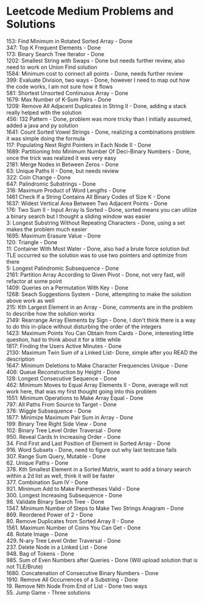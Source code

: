 # Leetcode Medium Problems and Solutions
153: Find Minimum in Rotated Sorted Array - Done <br>
347: Top K Frequent Elements - Done <br>
173: Binary Search Tree Iterator - Done <br>
1202: Smallest String with Swaps - Done but needs further review, also need to work on Union Find solution <br>
1584: Minimum cost to connect all points - Done, needs further review <br>
399: Evaluate Division, two ways - Done, however I need to map out how the code works, I am not sure how it flows<br>
581: Shortest Unsorted Continuous Array - Done <br>
1679: Max Number of K-Sum Pairs - Done <br>
1209: Remove All Adjacent Duplicates in String II - Done, adding a stack really helped with the solution <br>
456: 132 Pattern - Done, problem was more tricky than I initially assumed, added a java and py solution <br>
1641: Count Sorted Vowel Strings - Done, realizing a combinations problem it was simple doing the formula <br>
117: Populating Next Right Pointers in Each Node II - Done <br>
1689: Partitioning Into Minimum Number Of Deci-Binary Numbers - Done, once the trick was realized it was very easy <br>
2181: Merge Nodes in Between Zeros - Done <br>
63: Unique Paths II - Done, but needs review <br>
322: Coin Change - Done <br>
647: Palindromic Substrings - Done <br>
318: Maximum Product of Word Lengths - Done <br>
1461 Check If a String Contains All Binary Codes of Size K - Done <br>
1637: Widest Vertical Area Between Two Adjacent Points - Done <br>
176: Two Sum II - Input Array Is Sorted - Done, sorted means you can utilize a binary search but I thought a sliding window was easier <br>
3: Longest Substring Without Repeating Characters - Done, using a set makes the problem much easier <br>
1695: Maximum Erasure Value - Done <br>
120: Triangle - Done <br>
11: Container With Most Water - Done, also had a brute force solution but TLE occurred so the solution was to use two pointers and optimize from there <br>
5: Longest Palindromic Subsequence - Done <br>
2161: Partition Array According to Given Pivot - Done, not very fast, will refactor at some point <br>
1409: Queries on a Permutation With Key - Done <br>
1268: Seach Suggestions System - Done, attempting to make the solution above work as well <br>
215: Kth Largest Element in an Array - Done, comments are in the problem to describe how the solution works <br>
2149: Rearrange Array Elements by Sign - Done, I don't think there is a way to do this in-place without disturbing the order of the integers <br>
1423: Maximum Points You Can Obtain from Cards - Done, interesting little question, had to think about it for a little while <br>
1817: Finding the Users Active Minutes - Done <br>
2130: Maximum Twin Sum of a Linked List- Done, simple after you READ the description <br>
1647: Minimum Deletions to Make Character Frequencies Unique - Done <br>
406: Queue Reconstruction by Height - Done <br>
128: Longest Consecutive Sequence - Done <br>
462: Minimum Moves to Equal Array Elements II - Done, average will not work here, that was my first thought going into this problem <br>
1551: Minimum Operations to Make Array Equal - Done <br>
797: All Paths From Source to Target - Done <br>
376: Wiggle Subsequence - Done <br>
1877: Minimize Maximum Pair Sum in Array - Done <br>
199: Binary Tree Right Side View - Done <br>
102: Binary Tree Level Order Traversal - Done <br>
950. Reveal Cards In Increasing Order - Done <br>
34. Find First and Last Position of Element in Sorted Array - Done <br>
916. Word Subsets - Done, need to figure out why last testcase fails <br>
307. Range Sum Query, Mutable - Done <br>
62. Unique Paths - Done <br>
378. Kth Smallest Element in a Sorted Matrix, want to add a binary search within a 2d list as well, think it will be faster <br>
377. Combination Sum IV - Done <br>
921. Minimum Add to Make Parentheses Valid - Done <br>
300. Longest Increasing Subsequence - Done <br>
98. Validate Binary Search Tree - Done <br>
1347. Minimum Number of Steps to Make Two Strings Anagram - Done <br>
869. Reordered Power of 2 - Done <br>
80. Remove Duplicates from Sorted Array II - Done <br>
1561. Maximum Number of Coins You Can Get - Done <br>
48. Rotate Image - Done <br>
429. N-ary Tree Level Order Traversal - Done <br>
237. Delete Node in a Linked List - Done <br>
948. Bag of Tokens - Done <br>
985. Sum of Even Numbers after Queries - Done (Will upload solution that is not TLE/Brute) <br>
1680. Concatenation of Consecutive Binary Numbers - Done <br>
1910. Remove All Occurrences of a Substring - Done <br>
19. Remove Nth Node From End of List - Done two ways <br>
55. Jump Game - Three solutions <br>
